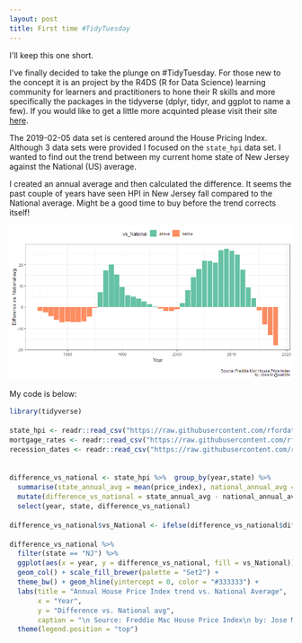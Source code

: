 ```yaml
---
layout: post
title: First time #TidyTuesday
---
```


I'll keep this one short.  

I've finally decided to take the plunge on #TidyTuesday.  For those new to the concept it is an project by the R4DS (R for Data Science) learning community for learners and practitioners to hone their R skills and more specifically the packages in the tidyverse (dplyr, tidyr, and ggplot to name a few).  If you would like to get a little more acquinted please visit their site [here](https://github.com/rfordatascience/tidytuesday).

The 2019-02-05 data set is centered around the House Pricing Index.  Although 3 data sets were provided I focused on the `state_hpi` data set.  I wanted to find out the trend between my current home state of New Jersey against the National (US) average.

I created an annual average and then calculated the difference.  It seems the past couple of years have seen HPI in New Jersey fall compared to the National average.  Might be a good time to buy before the trend corrects itself!

![TidyTuesday](https://github.com/jmmnyc/tidytuesday/blob/master/tidy_tuesday_20190205.png?raw=true)


My code is below:

```R
library(tidyverse)

state_hpi <- readr::read_csv("https://raw.githubusercontent.com/rfordatascience/tidytuesday/master/data/2019/2019-02-05/state_hpi.csv")
mortgage_rates <- readr::read_csv("https://raw.githubusercontent.com/rfordatascience/tidytuesday/master/data/2019/2019-02-05/mortgage.csv")
recession_dates <- readr::read_csv("https://raw.githubusercontent.com/rfordatascience/tidytuesday/master/data/2019/2019-02-05/recessions.csv")


difference_vs_national <- state_hpi %>%  group_by(year,state) %>% 
  summarise(state_annual_avg = mean(price_index), national_annual_avg = mean(us_avg)) %>% 
  mutate(difference_vs_national = state_annual_avg - national_annual_avg) %>% 
  select(year, state, difference_vs_national) 

difference_vs_national$vs_National <- ifelse(difference_vs_national$difference_vs_national>0,"above","below")

difference_vs_national %>% 
  filter(state == "NJ") %>% 
  ggplot(aes(x = year, y = difference_vs_national, fill = vs_National)) + 
  geom_col() + scale_fill_brewer(palette = "Set2") + 
  theme_bw() + geom_hline(yintercept = 0, color = "#333333") + 
  labs(title = "Annual House Price Index trend vs. National Average", 
       x = "Year", 
       y = "Difference vs. National avg",
       caption = "\n Source: Freddie Mac House Price Index\n by: Jose M @sanzbx") + 
  theme(legend.position = "top")
```
